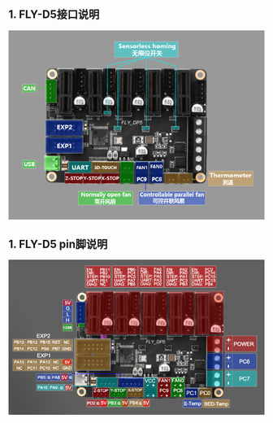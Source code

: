 ## 1. FLY-D5接口说明

![interface](../../images/boards/fly_dp5/interface.png)

## 1. FLY-D5 pin脚说明

![pin](../../images/boards/fly_dP5/PIN.png)
